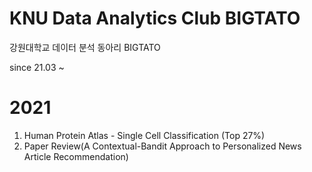 # KNU Data Analytics Club BIGTATO
강원대학교 데이터 분석 동아리 BIGTATO

since 21.03 ~
# 2021

1. Human Protein Atlas - Single Cell Classification (Top 27%)
2. Paper Review(A Contextual-Bandit Approach to Personalized News Article Recommendation)
